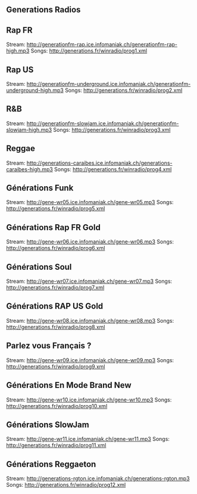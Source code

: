 Generations Radios
------------------

Rap FR
------

Stream: http://generationfm-rap.ice.infomaniak.ch/generationfm-rap-high.mp3
Songs: http://generations.fr/winradio/prog1.xml

Rap US
------

Stream: http://generationfm-underground.ice.infomaniak.ch/generationfm-underground-high.mp3
Songs: http://generations.fr/winradio/prog2.xml

R&amp;B
-------

Stream: http://generationfm-slowjam.ice.infomaniak.ch/generationfm-slowjam-high.mp3
Songs: http://generations.fr/winradio/prog3.xml

Reggae
------

Stream: http://generations-caraibes.ice.infomaniak.ch/generations-caraibes-high.mp3
Songs: http://generations.fr/winradio/prog4.xml

Générations Funk
----------------

Stream: http://gene-wr05.ice.infomaniak.ch/gene-wr05.mp3
Songs: http://generations.fr/winradio/prog5.xml

Générations Rap FR Gold
-----------------------

Stream: http://gene-wr06.ice.infomaniak.ch/gene-wr06.mp3
Songs: http://generations.fr/winradio/prog6.xml

Générations Soul
----------------

Stream: http://gene-wr07.ice.infomaniak.ch/gene-wr07.mp3
Songs: http://generations.fr/winradio/prog7.xml

Générations RAP US Gold
-----------------------

Stream: http://gene-wr08.ice.infomaniak.ch/gene-wr08.mp3
Songs: http://generations.fr/winradio/prog8.xml

Parlez vous Français ?
----------------------

Stream: http://gene-wr09.ice.infomaniak.ch/gene-wr09.mp3
Songs: http://generations.fr/winradio/prog9.xml

Générations En Mode Brand New
-----------------------------

Stream: http://gene-wr10.ice.infomaniak.ch/gene-wr10.mp3
Songs: http://generations.fr/winradio/prog10.xml

Générations SlowJam
-------------------

Stream: http://gene-wr11.ice.infomaniak.ch/gene-wr11.mp3
Songs: http://generations.fr/winradio/prog11.xml

Générations Reggaeton
---------------------

Stream: http://generations-rgton.ice.infomaniak.ch/generations-rgton.mp3
Songs: http://generations.fr/winradio/prog12.xml

